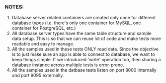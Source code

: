 ﻿### NOTES:
1. Database server related containers are created only once for different database types (i.e. there's only one
   container for MySQL, one container for PostgreSQL, etc.)
2. All database server types have the same table structure and sample data setup. This is so that we can reuse
   lot of code and make tests more readable and easy to manage.
3. All the samples used in these tests ONLY read data. Since the objective is to just make sure an app is able
   to connect to database, we want to keep things simple. If we introduced 'write' operation too, then sharing
   a database instance across multiple tests is error-prone.
4. All the samples used in the datbase tests listen on port 8000 internally and port 9095 externally.